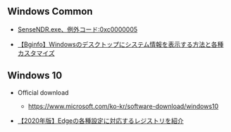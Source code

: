 ## Windows Common

- [SenseNDR.exe、例外コード:0xc0000005](sensendr.md)

- [【Bginfo】Windowsのデスクトップにシステム情報を表示する方法と各種カスタマイズ](https://mugendennou.net/win-server/bginfo/)

## Windows 10

* Official download
  * https://www.microsoft.com/ko-kr/software-download/windows10

* [【2020年版】Edgeの各種設定に対応するレジストリを紹介](https://gyoumu-kouritsuka-pro.site/edge-reg/)



